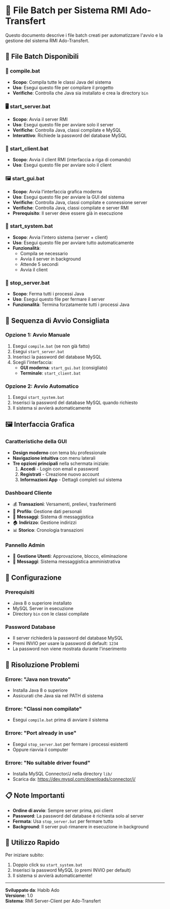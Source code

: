 # 🚀 File Batch per Sistema RMI Ado-Transfert

Questo documento descrive i file batch creati per automatizzare l'avvio e la gestione del sistema RMI Ado-Transfert.

## 📁 File Batch Disponibili

### 🔧 **compile.bat**
- **Scopo**: Compila tutte le classi Java del sistema
- **Uso**: Esegui questo file per compilare il progetto
- **Verifiche**: Controlla che Java sia installato e crea la directory `bin`

### 🖥️ **start_server.bat**
- **Scopo**: Avvia il server RMI
- **Uso**: Esegui questo file per avviare solo il server
- **Verifiche**: Controlla Java, classi compilate e MySQL
- **Interattivo**: Richiede la password del database MySQL

### 👤 **start_client.bat**
- **Scopo**: Avvia il client RMI (interfaccia a riga di comando)
- **Uso**: Esegui questo file per avviare solo il client

### 🖼️ **start_gui.bat**
- **Scopo**: Avvia l'interfaccia grafica moderna
- **Uso**: Esegui questo file per avviare la GUI del sistema
- **Verifiche**: Controlla Java, classi compilate e connessione server
- **Verifiche**: Controlla Java, classi compilate e server RMI
- **Prerequisito**: Il server deve essere già in esecuzione

### 🚀 **start_system.bat**
- **Scopo**: Avvia l'intero sistema (server + client)
- **Uso**: Esegui questo file per avviare tutto automaticamente
- **Funzionalità**: 
  - Compila se necessario
  - Avvia il server in background
  - Attende 5 secondi
  - Avvia il client

### 🛑 **stop_server.bat**
- **Scopo**: Ferma tutti i processi Java
- **Uso**: Esegui questo file per fermare il server
- **Funzionalità**: Termina forzatamente tutti i processi Java

## 🎯 **Sequenza di Avvio Consigliata**

### **Opzione 1: Avvio Manuale**
1. Esegui `compile.bat` (se non già fatto)
2. Esegui `start_server.bat`
3. Inserisci la password del database MySQL
4. Scegli l'interfaccia:
   - **GUI moderna**: `start_gui.bat` (consigliato)
   - **Terminale**: `start_client.bat`

### **Opzione 2: Avvio Automatico**
1. Esegui `start_system.bat`
2. Inserisci la password del database MySQL quando richiesto
3. Il sistema si avvierà automaticamente

## 🖼️ **Interfaccia Grafica**

### **Caratteristiche della GUI**
- **Design moderno** con tema blu professionale
- **Navigazione intuitiva** con menu laterali
- **Tre opzioni principali** nella schermata iniziale:
  1. **Accedi** - Login con email e password
  2. **Registrati** - Creazione nuovo account
  3. **Informazioni App** - Dettagli completi sul sistema

### **Dashboard Cliente**
- 💰 **Transazioni**: Versamenti, prelievi, trasferimenti
- 👤 **Profilo**: Gestione dati personali
- 📧 **Messaggi**: Sistema di messaggistica
- 🏠 **Indirizzo**: Gestione indirizzi
- 📊 **Storico**: Cronologia transazioni

### **Pannello Admin**
- 👥 **Gestione Utenti**: Approvazione, blocco, eliminazione
- 📧 **Messaggi**: Sistema messaggistica amministrativa

## 🔧 **Configurazione**

### **Prerequisiti**
- Java 8 o superiore installato
- MySQL Server in esecuzione
- Directory `bin` con le classi compilate

### **Password Database**
- Il server richiederà la password del database MySQL
- Premi INVIO per usare la password di default: `1234`
- La password non viene mostrata durante l'inserimento

## 🚨 **Risoluzione Problemi**

### **Errore: "Java non trovato"**
- Installa Java 8 o superiore
- Assicurati che Java sia nel PATH di sistema

### **Errore: "Classi non compilate"**
- Esegui `compile.bat` prima di avviare il sistema

### **Errore: "Port already in use"**
- Esegui `stop_server.bat` per fermare i processi esistenti
- Oppure riavvia il computer

### **Errore: "No suitable driver found"**
- Installa MySQL Connector/J nella directory `lib/`
- Scarica da: https://dev.mysql.com/downloads/connector/j/

## 📋 **Note Importanti**

- **Ordine di avvio**: Sempre server prima, poi client
- **Password**: La password del database è richiesta solo al server
- **Fermata**: Usa `stop_server.bat` per fermare tutto
- **Background**: Il server può rimanere in esecuzione in background

## 🎉 **Utilizzo Rapido**

Per iniziare subito:
1. Doppio click su `start_system.bat`
2. Inserisci la password MySQL (o premi INVIO per default)
3. Il sistema si avvierà automaticamente!

---
**Sviluppato da**: Habib Ado  
**Versione**: 1.0  
**Sistema**: RMI Server-Client per Ado-Transfert
